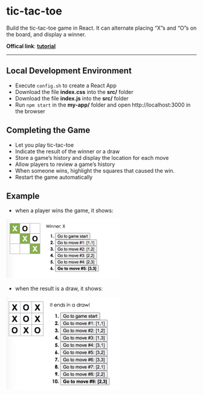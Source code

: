 # tic-tac-toe
Build the tic-tac-toe game in React. It can alternate placing “X”s and “O”s on the board, and display a winner.

**Offical link**: [**tutorial**](https://reactjs.org/tutorial/tutorial.html#completing-the-game)

***
## Local Development Environment 
- Execute `config.sh` to create a React App
- Download the file **index.css** into the **src/** folder
- Download the file **index.js** into the **src/** folder
- Run `npm start` in the **my-app/** folder and open http://localhost:3000 in the browser


## Completing the Game
- Let you play tic-tac-toe
- Indicate the result of the winner or a draw
- Store a game’s history and display the location for each move
- Allow players to review a game’s history 
- When someone wins, highlight the squares that caused the win.
- Restart the game automatically


## Example
- when a player wins the game, it shows:
<img src='pic/winner.png' width='300'/>

- when the result is a draw, it shows:
<img src='pic/draw.png' width='300'/>
